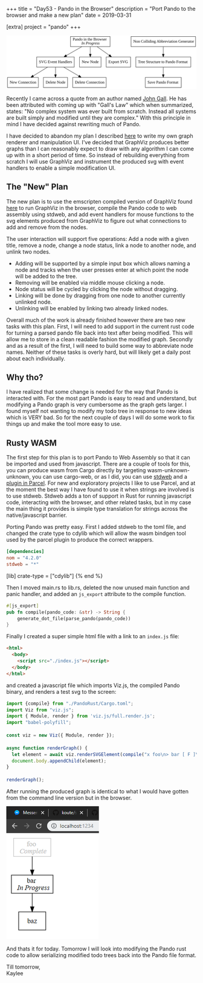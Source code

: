 +++
title = "Day53 - Pando in the Browser"
description = "Port Pando to the browser and make a new plan"
date = 2019-03-31

[extra]
project = "pando"
+++

![Todo](./todo.svg)

Recently I came across a quote from an author named [John
Gall](https://en.wikipedia.org/wiki/John_Gall_(author)). He has been attributed
with coming up with "Gall's Law" which when summarized, states: "No complex
system was ever built from scratch. Instead all systems are built simply and
modified until they are complex." With this principle in mind I have decided
against rewriting much of Pando.

I have decided to abandon my plan I described
[here](@/trio/oak/day22-pando-vnext/index.md) to write my own graph
renderer and manipulation UI. I've decided that GraphViz produces better graphs
than I can reasonably expect to draw with any algorithm I can come up with in a
short period of time. So instead of rebuilding everything from scratch I will
use GraphViz and instrument the produced svg with event handlers to enable a
simple modification UI.

## The "New" Plan

The new plan is to use the emscripten compiled version of GraphViz found
[here](https://github.com/mdaines/viz.js) to run GraphViz in the browser,
compile the Pando code to web assembly using stdweb, and add event handlers for
mouse functions to the svg elements produced from GraphViz to figure out what
connections to add and remove from the nodes.

The user interaction will support five operations: Add a node with a given
title, remove a node, change a node status, link a node to another node, and
unlink two nodes. 

 - Adding will be supported by a simple input box which allows naming a node and
tracks when the user presses enter at which point the node will be added to the
tree.
 - Removing will be enabled via middle mouse clicking a node.
 - Node status will be cycled by clicking the node without dragging.
 - Linking will be done by dragging from one node to another currently unlinked node.
 - Unlinking will be enabled by linking two already linked nodes.

Overall much of the work is already finished however there are two new tasks
with this plan. First, I will need to add support in the current rust code for
turning a parsed pando file back into text after being modified. This will allow
me to store in a clean readable fashion the modified graph. Secondly and as a
result of the first, I will need to build some way to abbreviate node names.
Neither of these tasks is overly hard, but will likely get a daily post about
each individually.

## Why tho?

I have realized that some change is needed for the way that Pando is interacted
with. For the most part Pando is easy to read and understand, but modifying a
Pando graph is very cumbersome as the graph gets larger. I found myself not
wanting to modify my todo tree in response to new ideas which is VERY bad. So
for the next couple of days I will do some work to fix things up and make the
tool more easy to use.

## Rusty WASM

The first step for this plan is to port Pando to Web Assembly so that it can be
imported and used from javascript. There are a couple of tools for this, you can
produce wasm from Cargo directly by targeting wasm-unknown-unknown, you can use
cargo-web, or as I did, you can use [stdweb](https://github.com/koute/stdweb)
and a [plugin in Parcel](https://github.com/koute/parcel-plugin-cargo-web). For
new and exploratory projects I like to use Parcel, and at the moment the best
way I have found to use it when strings are involved is to use stdweb. Stdweb
adds a ton of support in Rust for running javascript code, interacting with the
browser, and other related tasks, but in my case the main thing it provides is
simple type translation for strings across the native/javascript barrier.

Porting Pando was pretty easy. First I added stdweb to the toml file, and
changed the crate type to cdylib which will allow the wasm bindgen tool used by
the parcel plugin to produce the correct wrappers.

```toml
[dependencies]
nom = "4.2.0"
stdweb = "*"
```

[lib]
crate-type = ["cdylib"]
{% end %}

Then I moved main.rs to lib.rs, deleted the now unused main function and panic
handler, and added an `js_export` attribute to the compile function.

```rs
#[js_export]
pub fn compile(pando_code: &str) -> String {
    generate_dot_file(parse_pando(pando_code))
}
```

Finally I created a super simple html file with a link to an `index.js` file:

```html
<html>
  <body>
    <script src="./index.js"></script>
  </body>
</html>
```

and created a javascript file which imports Viz.js, the compiled Pando binary,
and renders a test svg to the screen:

```js
import {compile} from "./PandoRust/Cargo.toml";
import Viz from "viz.js";
import { Module, render } from 'viz.js/full.render.js';
import "babel-polyfill";

const viz = new Viz({ Module, render });

async function renderGraph() {
  let element = await viz.renderSVGElement(compile("x foo\n> bar [ F ]\n- baz [ B ]"));
  document.body.appendChild(element);
}

renderGraph();
```

After running the produced graph is identical to what I would have gotten from
the command line version but in the browser.

![PandoInBrowser](PandoInBrowser.PNG)

And thats it for today. Tomorrow I will look into modifying the Pando rust code
to allow serializing modified todo trees back into the Pando file format.

Till tomorrow,  
Kaylee
